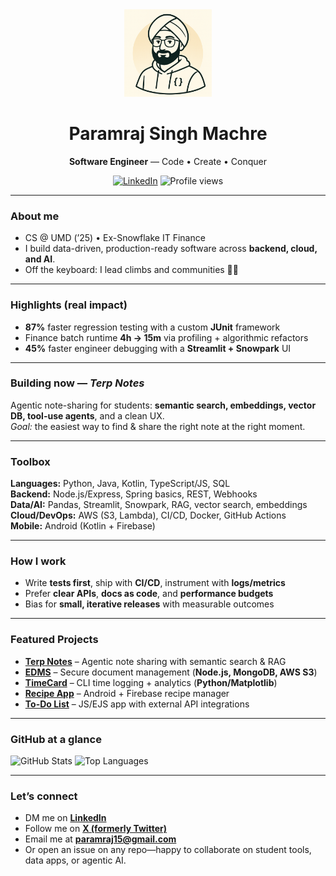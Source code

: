 <!-- Hero -->
<div align="center">
  <img src="./avatar.png" alt="Paramraj avatar" width="140" />
  <h1>Paramraj Singh Machre</h1>
  <p><b>Software Engineer</b> — Code • Create • Conquer</p>
  <a href="https://linkedin.com/in/pmachre"><img alt="LinkedIn" src="https://img.shields.io/badge/LinkedIn-Paramraj-blue?logo=linkedin"></a>
  <img alt="Profile views" src="https://komarev.com/ghpvc/?username=bennytobby&style=flat&label=Visitors" />
</div>

---

### About me
- CS @ UMD (’25) • Ex-Snowflake IT Finance  
- I build data-driven, production-ready software across **backend, cloud, and AI**.  
- Off the keyboard: I lead climbs and communities 🧗‍♂️

---

### Highlights (real impact)
- **87%** faster regression testing with a custom **JUnit** framework  
- Finance batch runtime **4h → 15m** via profiling + algorithmic refactors  
- **45%** faster engineer debugging with a **Streamlit + Snowpark** UI

---

### Building now — *Terp Notes*
Agentic note-sharing for students: **semantic search, embeddings, vector DB, tool-use agents**, and a clean UX.  
*Goal:* the easiest way to find & share the right note at the right moment.

---

### Toolbox
**Languages:** Python, Java, Kotlin, TypeScript/JS, SQL  
**Backend:** Node.js/Express, Spring basics, REST, Webhooks  
**Data/AI:** Pandas, Streamlit, Snowpark, RAG, vector search, embeddings  
**Cloud/DevOps:** AWS (S3, Lambda), CI/CD, Docker, GitHub Actions  
**Mobile:** Android (Kotlin + Firebase)

---

### How I work
- Write **tests first**, ship with **CI/CD**, instrument with **logs/metrics**  
- Prefer **clear APIs**, **docs as code**, and **performance budgets**  
- Bias for **small, iterative releases** with measurable outcomes

---

### Featured Projects
- **[Terp Notes](https://github.com/bennytobby/terp-notes)** – Agentic note sharing with semantic search & RAG  
- **[EDMS](https://github.com/bennytobby/edms)** – Secure document management (**Node.js, MongoDB, AWS S3**)  
- **[TimeCard](https://github.com/bennytobby/timecard)** – CLI time logging + analytics (**Python/Matplotlib**)  
- **[Recipe App](https://github.com/dcardone/Recipe-App)** – Android + Firebase recipe manager  
- **[To-Do List](https://github.com/wadoodbutt/todolist)** – JS/EJS app with external API integrations

---

### GitHub at a glance
<p>
  <img height="150"
       alt="GitHub Stats"
       src="https://github-readme-stats.vercel.app/api?username=bennytobby&show_icons=true&count_private=true&hide=issues,contribs&cache_seconds=7200&v=1" />
  <img height="150"
       alt="Top Languages"
       src="https://github-readme-stats.vercel.app/api/top-langs/?username=bennytobby&layout=compact&langs_count=8&hide=css,html&size_weight=0.7&count_weight=0.3" />
</p>

---

### Let’s connect
- DM me on **[LinkedIn](https://linkedin.com/in/pmachre)**
- Follow me on **[X (formerly Twitter)](https://x.com/paramraj15)**
- Email me at **paramraj15@gmail.com**
- Or open an issue on any repo—happy to collaborate on student tools, data apps, or agentic AI.
